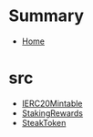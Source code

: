 # Summary
- [Home](README.md)
# src
  - [IERC20Mintable](src/StakingRewards.sol/contract.IERC20Mintable.md)
  - [StakingRewards](src/StakingRewards.sol/contract.StakingRewards.md)
  - [SteakToken](src/SteakToken.sol/contract.SteakToken.md)
